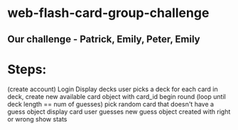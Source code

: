 web-flash-card-group-challenge
==============================

## Our challenge - Patrick, Emily, Peter, Emily

# Steps:
(create account)
Login
Display decks
user picks a deck
for each card in deck, create new available card object with card_id
begin round (loop until deck length == num of guesses)
pick random card that doesn't have a guess object
display card
user guesses
new guess object created with right or wrong
show stats
